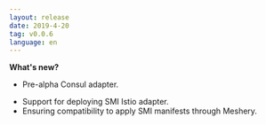 ```yaml
---
layout: release
date: 2019-4-20
tag: v0.0.6
language: en
---
```


**What's new?**

- Pre-alpha Consul adapter.

* Support for deploying SMI Istio adapter.
* Ensuring compatibility to apply SMI manifests through Meshery.
